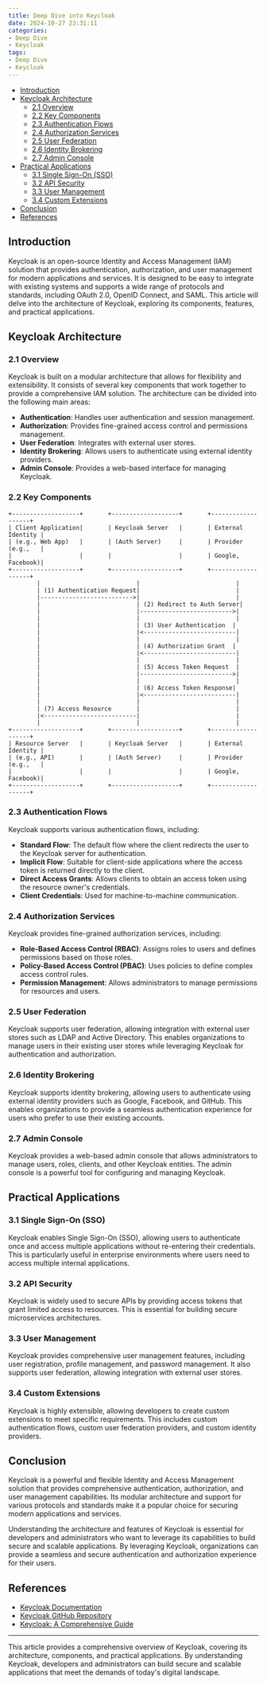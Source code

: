 ```yaml
---
title: Deep Dive into Keycloak
date: 2024-10-27 23:31:11
categories:
- Deep Dive
- Keycloak
tags:
- Deep Dive
- Keycloak
---
```


- [Introduction](#introduction)
- [Keycloak Architecture](#keycloak-architecture)
  - [2.1 Overview](#21-overview)
  - [2.2 Key Components](#22-key-components)
  - [2.3 Authentication Flows](#23-authentication-flows)
  - [2.4 Authorization Services](#24-authorization-services)
  - [2.5 User Federation](#25-user-federation)
  - [2.6 Identity Brokering](#26-identity-brokering)
  - [2.7 Admin Console](#27-admin-console)
- [Practical Applications](#practical-applications)
  - [3.1 Single Sign-On (SSO)](#31-single-sign-on-sso)
  - [3.2 API Security](#32-api-security)
  - [3.3 User Management](#33-user-management)
  - [3.4 Custom Extensions](#34-custom-extensions)
- [Conclusion](#conclusion)
- [References](#references)

<a name="introduction"></a>
## Introduction

Keycloak is an open-source Identity and Access Management (IAM) solution that provides authentication, authorization, and user management for modern applications and services. It is designed to be easy to integrate with existing systems and supports a wide range of protocols and standards, including OAuth 2.0, OpenID Connect, and SAML. This article will delve into the architecture of Keycloak, exploring its components, features, and practical applications.

<a name="keycloak-architecture"></a>
## Keycloak Architecture

<a name="21-overview"></a>
### 2.1 Overview

Keycloak is built on a modular architecture that allows for flexibility and extensibility. It consists of several key components that work together to provide a comprehensive IAM solution. The architecture can be divided into the following main areas:

- **Authentication**: Handles user authentication and session management.
- **Authorization**: Provides fine-grained access control and permissions management.
- **User Federation**: Integrates with external user stores.
- **Identity Brokering**: Allows users to authenticate using external identity providers.
- **Admin Console**: Provides a web-based interface for managing Keycloak.

<a name="22-key-components"></a>
### 2.2 Key Components

```
+-------------------+       +-------------------+       +-------------------+
| Client Application|       | Keycloak Server   |       | External Identity |
| (e.g., Web App)   |       | (Auth Server)     |       | Provider (e.g.,   |
|                   |       |                   |       | Google, Facebook)|
+-------------------+       +-------------------+       +-------------------+
        |                           |                           |
        | (1) Authentication Request|                           |
        |-------------------------->|                           |
        |                           | (2) Redirect to Auth Server|
        |                           |-------------------------->|
        |                           |                           |
        |                           | (3) User Authentication  |
        |                           |<--------------------------|
        |                           |                           |
        |                           | (4) Authorization Grant  |
        |                           |<--------------------------|
        |                           |                           |
        |                           | (5) Access Token Request  |
        |                           |-------------------------->|
        |                           |                           |
        |                           | (6) Access Token Response|
        |                           |<--------------------------|
        |                           |                           |
        | (7) Access Resource       |                           |
        |<--------------------------|                           |
        |                           |                           |
+-------------------+       +-------------------+       +-------------------+
| Resource Server   |       | Keycloak Server   |       | External Identity |
| (e.g., API)       |       | (Auth Server)     |       | Provider (e.g.,   |
|                   |       |                   |       | Google, Facebook)|
+-------------------+       +-------------------+       +-------------------+
```

<a name="23-authentication-flows"></a>
### 2.3 Authentication Flows

Keycloak supports various authentication flows, including:

- **Standard Flow**: The default flow where the client redirects the user to the Keycloak server for authentication.
- **Implicit Flow**: Suitable for client-side applications where the access token is returned directly to the client.
- **Direct Access Grants**: Allows clients to obtain an access token using the resource owner's credentials.
- **Client Credentials**: Used for machine-to-machine communication.

<a name="24-authorization-services"></a>
### 2.4 Authorization Services

Keycloak provides fine-grained authorization services, including:

- **Role-Based Access Control (RBAC)**: Assigns roles to users and defines permissions based on those roles.
- **Policy-Based Access Control (PBAC)**: Uses policies to define complex access control rules.
- **Permission Management**: Allows administrators to manage permissions for resources and users.

<a name="25-user-federation"></a>
### 2.5 User Federation

Keycloak supports user federation, allowing integration with external user stores such as LDAP and Active Directory. This enables organizations to manage users in their existing user stores while leveraging Keycloak for authentication and authorization.

<a name="26-identity-brokering"></a>
### 2.6 Identity Brokering

Keycloak supports identity brokering, allowing users to authenticate using external identity providers such as Google, Facebook, and GitHub. This enables organizations to provide a seamless authentication experience for users who prefer to use their existing accounts.

<a name="27-admin-console"></a>
### 2.7 Admin Console

Keycloak provides a web-based admin console that allows administrators to manage users, roles, clients, and other Keycloak entities. The admin console is a powerful tool for configuring and managing Keycloak.

<a name="practical-applications"></a>
## Practical Applications

<a name="31-single-sign-on-sso"></a>
### 3.1 Single Sign-On (SSO)

Keycloak enables Single Sign-On (SSO), allowing users to authenticate once and access multiple applications without re-entering their credentials. This is particularly useful in enterprise environments where users need to access multiple internal applications.

<a name="32-api-security"></a>
### 3.2 API Security

Keycloak is widely used to secure APIs by providing access tokens that grant limited access to resources. This is essential for building secure microservices architectures.

<a name="33-user-management"></a>
### 3.3 User Management

Keycloak provides comprehensive user management features, including user registration, profile management, and password management. It also supports user federation, allowing integration with external user stores.

<a name="34-custom-extensions"></a>
### 3.4 Custom Extensions

Keycloak is highly extensible, allowing developers to create custom extensions to meet specific requirements. This includes custom authentication flows, custom user federation providers, and custom identity providers.

<a name="conclusion"></a>
## Conclusion

Keycloak is a powerful and flexible Identity and Access Management solution that provides comprehensive authentication, authorization, and user management capabilities. Its modular architecture and support for various protocols and standards make it a popular choice for securing modern applications and services.

Understanding the architecture and features of Keycloak is essential for developers and administrators who want to leverage its capabilities to build secure and scalable applications. By leveraging Keycloak, organizations can provide a seamless and secure authentication and authorization experience for their users.

<a name="references"></a>
## References

- [Keycloak Documentation](https://www.keycloak.org/documentation)
- [Keycloak GitHub Repository](https://github.com/keycloak/keycloak)
- [Keycloak: A Comprehensive Guide](https://www.keycloak.org/getting-started)

---

This article provides a comprehensive overview of Keycloak, covering its architecture, components, and practical applications. By understanding Keycloak, developers and administrators can build secure and scalable applications that meet the demands of today's digital landscape.